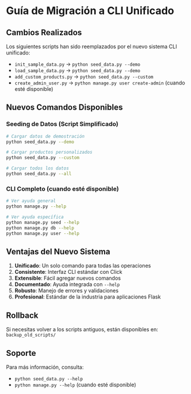 # Guía de Migración a CLI Unificado

## Cambios Realizados

Los siguientes scripts han sido reemplazados por el nuevo sistema CLI unificado:

- `init_sample_data.py` → `python seed_data.py --demo`
- `load_sample_data.py` → `python seed_data.py --demo`
- `add_custom_products.py` → `python seed_data.py --custom`
- `create_admin_user.py` → `python manage.py user create-admin` (cuando esté disponible)

## Nuevos Comandos Disponibles

### Seeding de Datos (Script Simplificado)
```bash
# Cargar datos de demostración
python seed_data.py --demo

# Cargar productos personalizados
python seed_data.py --custom

# Cargar todos los datos
python seed_data.py --all
```

### CLI Completo (cuando esté disponible)
```bash
# Ver ayuda general
python manage.py --help

# Ver ayuda específica
python manage.py seed --help
python manage.py db --help
python manage.py user --help
```

## Ventajas del Nuevo Sistema

1. **Unificado**: Un solo comando para todas las operaciones
2. **Consistente**: Interfaz CLI estándar con Click
3. **Extensible**: Fácil agregar nuevos comandos
4. **Documentado**: Ayuda integrada con `--help`
5. **Robusto**: Manejo de errores y validaciones
6. **Profesional**: Estándar de la industria para aplicaciones Flask

## Rollback

Si necesitas volver a los scripts antiguos, están disponibles en:
`backup_old_scripts/`

## Soporte

Para más información, consulta:
- `python seed_data.py --help`
- `python manage.py --help` (cuando esté disponible)
